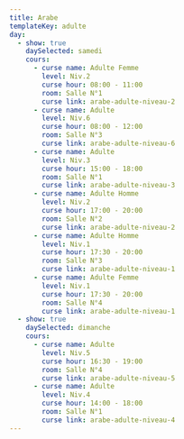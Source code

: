 ```yaml
---
title: Arabe
templateKey: adulte
day:
  - show: true
    daySelected: samedi
    cours:
      - curse name: Adulte Femme
        level: Niv.2
        curse hour: 08:00 - 11:00
        room: Salle N°1
        curse link: arabe-adulte-niveau-2
      - curse name: Adulte
        level: Niv.6
        curse hour: 08:00 - 12:00
        room: Salle N°3
        curse link: arabe-adulte-niveau-6
      - curse name: Adulte
        level: Niv.3
        curse hour: 15:00 - 18:00
        room: Salle N°1
        curse link: arabe-adulte-niveau-3
      - curse name: Adulte Homme
        level: Niv.2
        curse hour: 17:00 - 20:00
        room: Salle N°2
        curse link: arabe-adulte-niveau-2
      - curse name: Adulte Homme
        level: Niv.1
        curse hour: 17:30 - 20:00
        room: Salle N°3
        curse link: arabe-adulte-niveau-1
      - curse name: Adulte Femme
        level: Niv.1
        curse hour: 17:30 - 20:00
        room: Salle N°4
        curse link: arabe-adulte-niveau-1
  - show: true
    daySelected: dimanche
    cours:
      - curse name: Adulte
        level: Niv.5
        curse hour: 16:30 - 19:00
        room: Salle N°4
        curse link: arabe-adulte-niveau-5
      - curse name: Adulte
        level: Niv.4
        curse hour: 14:00 - 18:00
        room: Salle N°1
        curse link: arabe-adulte-niveau-4
---
```

